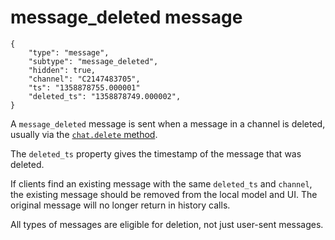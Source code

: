 # message_deleted message

	{
		"type": "message",
		"subtype": "message_deleted",
		"hidden": true,
		"channel": "C2147483705",
		"ts": "1358878755.000001"
		"deleted_ts": "1358878749.000002",
	}

A `message_deleted` message is sent when a message in a channel is deleted,
usually via the [`chat.delete` method](/methods/chat.delete).

The `deleted_ts` property gives the timestamp of the message that was deleted.

If clients find an existing message with the same `deleted_ts` and `channel`,
the existing message should be removed from the local model and UI. The
original message will no longer return in history calls.

All types of messages are eligible for deletion, not just user-sent messages.
